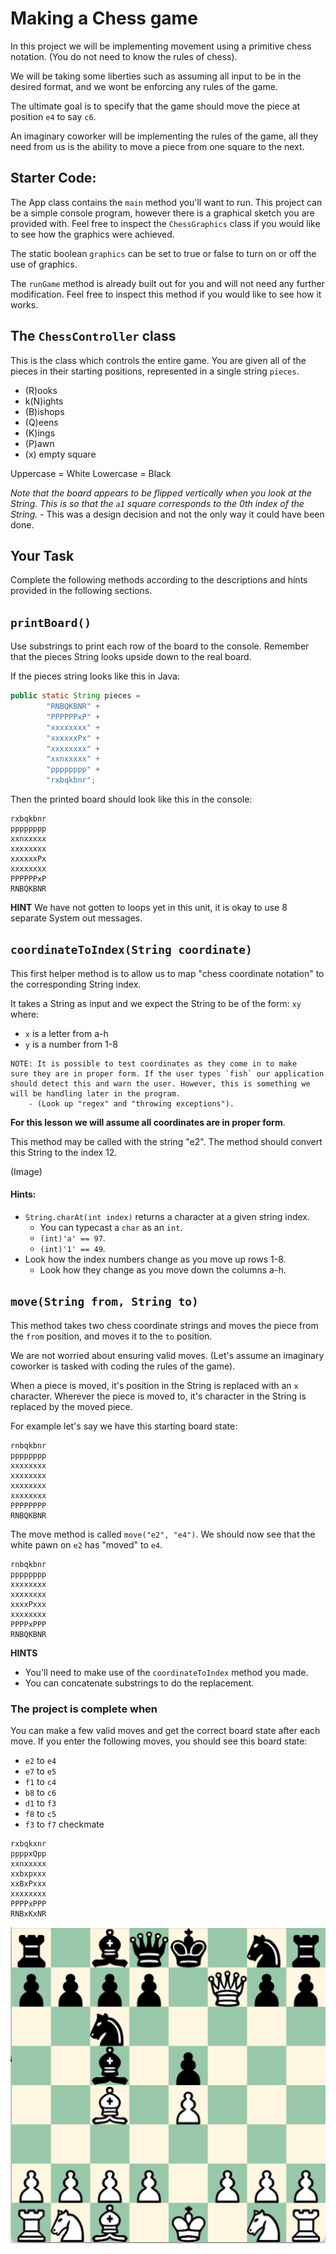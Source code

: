 # Making a Chess game

In this project we will be implementing movement using
a primitive chess notation. (You do not need to know the
rules of chess).

We will be taking some liberties such as assuming all input
to be in the desired format, and we wont be enforcing
any rules of the game.

The ultimate goal is to specify that the game should move
the piece at position `e4` to say `c6`.

An imaginary coworker will be implementing the rules of the game, all
they need from us is the ability to move a piece from one
square to the next.

## Starter Code:

The App class contains the `main` method you'll want to run.
This project can be a simple console program, however there is a graphical
sketch you are provided with. Feel free to inspect the `ChessGraphics` class
if you would like to see how the graphics were achieved.

The static boolean `graphics` can be set to true or false to turn on or off
the use of graphics.

The `runGame` method is already built out for you and will not
need any further modification. Feel free to inspect this method
if you would like to see how it works.

## The `ChessController` class

This is the class which controls the entire game. You are given all of the
pieces in their starting positions, represented in a single string `pieces`.

- (R)ooks
- k(N)ights
- (B)ishops
- (Q)eens
- (K)ings
- (P)awn
- (x) empty square

Uppercase = White
Lowercase = Black

*Note that the board appears to be flipped vertically when you look at the String.
This is so that the `a1` square corresponds to the 0th index of the String.*
    - This was a design decision and not the only way it could have been done.

## Your Task

Complete the following methods according to the descriptions and hints provided
in the following sections.

## `printBoard()`

Use substrings to print each row of the board to the console. Remember that the
pieces String looks upside down to the real board.

If the pieces string looks like this in Java:

```java
public static String pieces =
        "RNBQKBNR" +
        "PPPPPPxP" +
        "xxxxxxxx" +
        "xxxxxxPx" +
        "xxxxxxxx" +
        "xxnxxxxx" +
        "pppppppp" +
        "rxbqkbnr";
```

Then the printed board should look like this in the console:

```
rxbqkbnr
pppppppp
xxnxxxxx
xxxxxxxx
xxxxxxPx
xxxxxxxx
PPPPPPxP
RNBQKBNR
```

**HINT**
We have not gotten to loops yet in this unit, it is okay to use 8 separate
System out messages.

## `coordinateToIndex(String coordinate)`

This first helper method is to allow us to map "chess coordinate notation" 
to the corresponding String index.

It takes a String as input and we expect the String to be of the form:
`xy` where:
 
 - `x` is a letter from a-h
 - `y` is a number from 1-8

```
NOTE: It is possible to test coordinates as they come in to make
sure they are in proper form. If the user types `fish` our application 
should detect this and warn the user. However, this is something we 
will be handling later in the program.
    - (Look up "regex" and "throwing exceptions").
```

**For this lesson we will assume all coordinates are in proper form**.

This method may be called with the string "e2". The method should
convert this String to the index 12.

(Image)

#### Hints:

- `String.charAt(int index)` returns a character at a given string index.
    - You can typecast a `char` as an `int`.
    - `(int)'a' == 97`.
    - `(int)'1' == 49`.
- Look how the index numbers change as you move up rows 1-8.
    - Look how they change as you move down the columns a-h.

## `move(String from, String to)`    

This method takes two chess coordinate strings and moves the piece from the
`from` position, and moves it to the `to` position.

We are not worried about ensuring valid moves. (Let's assume an imaginary
coworker is tasked with coding the rules of the game).

When a piece is moved, it's position in the String is replaced with an `x`
character. Wherever the piece is moved to, it's character in the String is
replaced by the moved piece.

For example let's say we have this starting board state:

```
rnbqkbnr
pppppppp 
xxxxxxxx 
xxxxxxxx 
xxxxxxxx 
xxxxxxxx
PPPPPPPP  
RNBQKBNR 
```

The move method is called `move("e2", "e4")`. We should now see that the white
pawn on `e2` has "moved" to `e4`.

```
rnbqkbnr
pppppppp 
xxxxxxxx 
xxxxxxxx 
xxxxPxxx 
xxxxxxxx
PPPPxPPP  
RNBQKBNR 
```

**HINTS**
- You'll need to make use of the `coordinateToIndex` method you made.
- You can concatenate substrings to do the replacement.

### The project is complete when

You can make a few valid moves and get the correct board state after each move.
If you enter the following moves, you should see this board state:

- `e2` to `e4`
- `e7` to `e5`
- `f1` to `c4`
- `b8` to `c6`
- `d1` to `f3`
- `f8` to `c5`
- `f3` to `f7` checkmate

```
rxbqkxnr
ppppxQpp
xxnxxxxx
xxbxpxxx
xxBxPxxx
xxxxxxxx
PPPPxPPP
RNBxKxNR
```

![](lessonImages/scholarsmate.png)